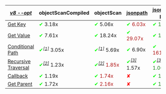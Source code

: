 |_[v8 --opt](https://flaviocopes.com/node-runtime-v8-options/)_|objectScanCompiled|objectScan|[jsonpath](https://www.npmjs.com/package/jsonpath)|[jsonpath-plus](https://www.npmjs.com/package/jsonpath-plus)|[jmespath](https://www.npmjs.com/package/jmespath)|
|---|---|---|---|---|---|
|<a href="./test/comparison/suites/key.js">Get Key</a>|<span style='color:#00ff00'>✔</span> 3.18x|<span style='color:#00ff00'>✔</span> 5.06x|<span style="color:#b01414"><span style='color:#00ff00'>✔</span> 6.03x</span>|<span style="color:#1f811f"><span style='color:#00ff00'>✔</span> 1.00x</span>|<span style='color:#ff0000'>✘</span>|
|<a href="./test/comparison/suites/value.js">Get Value</a>|<span style='color:#00ff00'>✔</span> 7.61x|<span style='color:#00ff00'>✔</span> 18.24x|<span style="color:#b01414"><span style='color:#00ff00'>✔</span> 29.07x</span>|<span style="color:#1f811f"><span style='color:#00ff00'>✔</span> 1.00x</span>|<span style='color:#00ff00'>✔</span> 1.50x|
|<a href="./test/comparison/suites/condition.js">Conditional Path</a>|<span style='color:#00ff00'>✔</span><i><sup><a href="#timing_ref_1">[1]</a></sup></i> 3.05x|<span style='color:#00ff00'>✔</span><i><sup><a href="#timing_ref_1">[1]</a></sup></i> 5.69x|<span style='color:#00ff00'>✔</span> 6.90x|<span style="color:#b01414"><span style='color:#00ff00'>✔</span> 161.48x</span>|<span style="color:#1f811f"><span style='color:#00ff00'>✔</span> 1.00x</span>|
|<a href="./test/comparison/suites/recursive.js">Recursive Traversal</a>|<span style='color:#00ff00'>✔</span><i><sup><a href="#timing_ref_2">[2]</a></sup></i> 1.23x|<span style="color:#b01414"><span style='color:#00ff00'>✔</span><i><sup><a href="#timing_ref_2">[2]</a></sup></i> 1.85x</span>|<span style='color:#00ff00'>✔</span><i><sup><a href="#timing_ref_3">[3]</a></sup></i> 1.57x|<span style="color:#1f811f"><span style='color:#00ff00'>✔</span><i><sup><a href="#timing_ref_3">[3]</a></sup></i> 1.00x</span>|<span style='color:#ff0000'>✘</span><i><sup><a href="#timing_ref_4">[4]</a></sup></i>|
|<a href="./test/comparison/suites/callback.js">Callback</a>|<span style='color:#00ff00'>✔</span> 1.19x|<span style="color:#b01414"><span style='color:#00ff00'>✔</span> 1.74x</span>|<span style='color:#ff0000'>✘</span>|<span style="color:#1f811f"><span style='color:#00ff00'>✔</span> 1.00x</span>|<span style='color:#ff0000'>✘</span>|
|<a href="./test/comparison/suites/parent.js">Get Parent</a>|<span style='color:#00ff00'>✔</span> 1.72x|<span style="color:#b01414"><span style='color:#00ff00'>✔</span> 2.16x</span>|<span style='color:#ff0000'>✘</span>|<span style="color:#1f811f"><span style='color:#00ff00'>✔</span> 1.00x</span>|<span style='color:#ff0000'>✘</span>|
